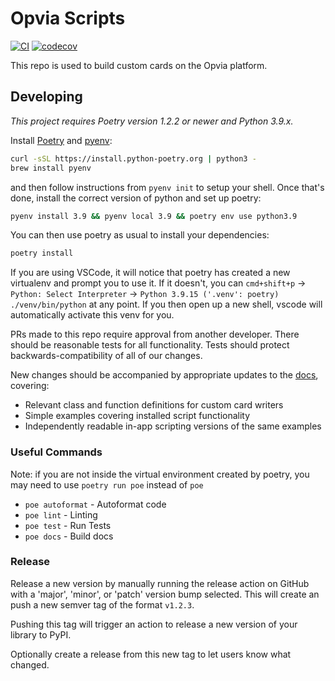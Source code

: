 # Opvia Scripts

[![CI](https://github.com/opvia/opvia-scripts/actions/workflows/ci.yml/badge.svg)](https://github.com/opvia/opvia-scripts/actions/workflows/ci.yml)
[![codecov](https://codecov.io/gh/opvia/opvia-scripts/branch/main/graph/badge.svg?token=NSNITDCIUW)](https://codecov.io/gh/opvia/opvia-scripts)

This repo is used to build custom cards on the Opvia platform.

## Developing

_This project requires Poetry version 1.2.2 or newer and Python 3.9.x._

Install [Poetry](https://python-poetry.org/) and [pyenv](https://github.com/pyenv/pyenv#installation):

```bash
curl -sSL https://install.python-poetry.org | python3 -
brew install pyenv
```

and then follow instructions from `pyenv init` to setup your shell. Once that's done, install the correct version of python and set up poetry:

```bash
pyenv install 3.9 && pyenv local 3.9 && poetry env use python3.9
```

You can then use poetry as usual to install your dependencies:

```bash
poetry install
```

If you are using VSCode, it will notice that poetry has created a new virtualenv and prompt you to use it. If it doesn't, you can `cmd+shift+p` -> `Python: Select Interpreter` -> `Python 3.9.15 ('.venv': poetry) ./venv/bin/python` at any point. If you then open up a new shell, vscode will automatically activate this venv for you.

PRs made to this repo require approval from another developer. There should be reasonable tests for all functionality. Tests should protect backwards-compatibility of all of our changes.

New changes should be accompanied by appropriate updates to the [docs](docs/), covering:

- Relevant class and function definitions for custom card writers
- Simple examples covering installed script functionality
- Independently readable in-app scripting versions of the same examples

### Useful Commands

Note: if you are not inside the virtual environment created by poetry, you may need to use `poetry run poe` instead of `poe`

- `poe autoformat` - Autoformat code
- `poe lint` - Linting
- `poe test` - Run Tests
- `poe docs` - Build docs

### Release

Release a new version by manually running the release action on GitHub with a 'major', 'minor', or 'patch' version bump selected.
This will create an push a new semver tag of the format `v1.2.3`.

Pushing this tag will trigger an action to release a new version of your library to PyPI.

Optionally create a release from this new tag to let users know what changed.
